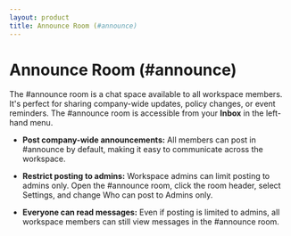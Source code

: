 ```yaml
---
layout: product
title: Announce Room (#announce) 
---
```


# Announce Room (#announce) 

The #announce room is a chat space available to all workspace members. It's perfect for sharing company-wide updates, policy changes, or event reminders. The #announce room is accessible from your **Inbox** in the left-hand menu. 

- **Post company-wide announcements:** All members can post in #announce by default, making it easy to communicate across the workspace.

- **Restrict posting to admins:** Workspace admins can limit posting to admins only. Open the #announce room, click the room header, select Settings, and change Who can post to Admins only.

- **Everyone can read messages:** Even if posting is limited to admins, all workspace members can still view messages in the #announce room.
